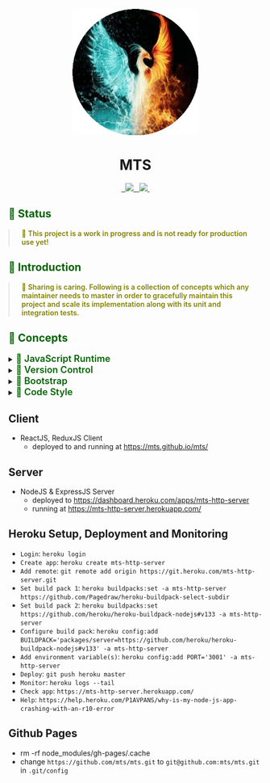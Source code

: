 <p align="center">
  <img width="250px" height="250px" src=".docs/image/logo.jpg">
</p>

<h1 align="center">MTS</h1>

<p align="center">
  <a aria-label="npm package" href="https://www.npmjs.com/package/mts-client">
    <img alt="" src="https://img.shields.io/npm/v/mts-client.svg">
  </a>

  <a aria-label="travis build" href="https://travis-ci.org/mts/mts">
    <img alt="" src="https://img.shields.io/travis/mts/mts.svg?logo=travis">
  </a>

  <a href="https://codecov.io/gh/mts/mts">
    <img src="https://codecov.io/gh/mts/mts/branch/master/graph/badge.svg" />
  </a>

  <a aria-label="downloads" href="http://npm-stat.com/charts.html?package=mts-client&from=2018-10-13">
    <img alt="" src="https://img.shields.io/npm/dm/mts-client.svg">
  </a>

  <a aria-label="last commit" href="https://github.com/mts/mts/commits/master">
    <img alt="" src="https://img.shields.io/github/last-commit/mts/mts.svg">
  </a>

  <a aria-label="contributors graph" href="https://github.com/mts/mts/graphs/contributors">
    <img src="https://img.shields.io/github/contributors/mts/mts.svg">
  </a>

  <a aria-label="license" href="https://github.com/mts/mts/blob/master/LICENSE">
    <img src="https://img.shields.io/github/license/mts/mts.svg" alt="">
  </a>
</p>

<h2 style="color: #006400;">🗿 Status</h2>

<blockquote style="margin: 0; padding: 0 24px; color: olive; font-weight: 600; font-size:1em">🐝 This project is a work in progress and is not ready for production use yet!</blockquote>

<h2 style="color: #006400;">🗿 Introduction</h2>

<blockquote style="margin: 0; padding: 0 24px; color: olive; font-weight: 600; font-size:1em">🐝 Sharing is caring. Following is a collection of concepts which any maintainer needs to master in order to gracefully maintain this project and scale its implementation along with its unit and integration tests.</blockquote>

<h2 style="color: #006400;">🗿 Concepts</h2>

<details>
  <summary><span style="color: #006400; font-weight: 600; font-size:1.3em"> 📗 JavaScript Runtime</span></summary>
  <blockquote style="margin: 0; padding: 0 24px">
    <details>
      <summary style="color: #006400;">Node.js</summary>
      <blockquote style="margin: 0; padding: 0 24px">
        <details>
          <summary style="color: #006400;">📜 Node</summary>
          <blockquote style="margin: 0; padding: 0 24px">
            <ul>
              <li>Package(s): <a style="color: #006400;" href="https://github.com/nodejs/node">node</a> repository on GitHub</li>
              <li>Information: <strong><em>Node is required to bootstrap the project. Linting, formatting, testing and building scripts run all on Node.</em></strong></li>
            </ul>
          </blockquote>
        </details>
      </blockquote>
    </details>
  </blockquote>
</details>

<details>
  <summary><span style="color: #006400; font-weight: 600; font-size:1.3em"> 📗 Version Control</span></summary>
  <blockquote style="margin: 0; padding: 0 24px">
    <details>
      <summary style="color: #006400;">Git (self)</summary>
      <blockquote style="margin: 0; padding: 0 24px">
        <details>
        <summary style="color: #006400;">📜 Git</summary>
          <blockquote style="margin: 0; padding: 0 24px">
            <ul>
              <li><a style="color: #006400;" href="https://git-scm.com/">Git</a> distributed version control system</li>
              <li><a style="color: #006400;" href="https://www.atlassian.com/git/tutorials/learn-git-with-bitbucket-cloud">Git Commands</a> documentation by Atlassian</li>
              <li>Information: <strong><em>Project source code is maintained in a Git repository. Using Git commands through the command prompt or a Git Client is essential.</em></strong></li>
            </ul>
          </blockquote>
        </details>
      </blockquote>
    </details>
    <details>
      <summary style="color: #006400;">Git Hooks</summary>
      <blockquote style="margin: 0; padding: 0 24px">
        <details>
        <summary style="color: #006400;">📜 Using Git Hooks</summary>
          <blockquote style="margin: 0; padding: 0 24px">
            <ul>
              <li>Package(s): <a style="color: #006400;" href="https://github.com/typicode/husky">husky</a> repository on GitHub</li>
              <li>Setup file(s):<a style="color: #006400;" href="https://github.com/mts/mts/blob/master/.huskyrc">.huskyrc</a></li>
              <li>Script(s) in project's package.json: n/a</li>
              <li>Information: <strong><em>Husky utilizes Git hooks such as pre-commit and pre-push</em></strong></li>
            </ul>
          </blockquote>
        </details>
        <details>
          <summary style="color: #006400;">📜 Running linters and testers against staged git files</summary>
          <blockquote style="margin: 0; padding: 0 24px">
            <ul>
              <li>Package(s): <a style="color: #006400;" href="https://github.com/okonet/lint-staged">lint-staged</a> repository on GitHub</li>
              <li>Setup file(s):
                <a style="color: #006400;" href="https://github.com/mts/mts/blob/master/.lintstagedrc">.lintstagedrc</a>
              </li>
              <li>Script(s) in project's package.json: n/a</li>
              <li>Information: <strong><em>lint-staged runs linters and testers against staged git files. Using lint-staged combined with husky and thus targeting pre-commit and pre-push Git hooks prevents source code not conforming to linting rules and formatting style being committed or pushed to the Git repository's origin</em></strong></li>
            </ul>
          </blockquote>
        </details>
      </blockquote>
    </details>
    <details>
      <summary style="color: #006400;">Git Client</summary>
      <blockquote style="margin: 0; padding: 0 24px">
        <details>
          <summary style="color: #006400;">📜 Git Kraken</summary>
          <blockquote style="margin: 0; padding: 0 24px">
            <ul>
              <li><a style="color: #006400;" href="https://www.gitkraken.com/">Website</a></li>
              <li>Information: <strong><em>The coolest, the finest and the best Git client in the world 👌 Over 1.5 Million GitKraken Users❗</em></strong></li>
            </ul>
          </blockquote>
        </details>
        <details>
          <summary style="color: #006400;">📜 Sourcetree</summary>
          <blockquote style="margin: 0; padding: 0 24px">
            <ul>
              <li><a style="color: #006400;" href="https://www.sourcetreeapp.com/">Website</a></li>
              <li>Information: <strong><em>Sourcetree simplifies how you interact with your Git repositories so you can focus on coding. Visualize and manage your repositories through Sourcetree's simple Git GUI.</em></strong></li>
            </ul>
          </blockquote>
        </details>
      </blockquote>
    </details>
  </blockquote>
</details>

<details>
  <summary><span style="color: #006400; font-weight: 600; font-size:1.3em"> 📗 Bootstrap</span></summary>
  <blockquote style="margin: 0; padding: 0 24px">
    <details>
      <summary style="color: #006400;">Install</summary>
      <blockquote style="margin: 0; padding: 0 24px">
        Run <kbd>rm -rf node_modules package-lock.json && npm install</kbd> for<br>
        <kbd>repository root</kbd>, <kbd>packages/http-server folder</kbd> and <kbd>packages/client folder</kbd><br>
        <strong><em> to remove node_modules directory, package-lock.json file and install all packages from scratch</em></strong>
      </blockquote>
    </details>
    <details>
      <summary style="color: #006400;">Bootstrap</summary>
      <blockquote style="margin: 0; padding: 0 24px">
        Run <kbd>npm run bootstrap</kbd>
        <strong><em>to run linting, formatting, testing and building sequentially</em></strong>
      </blockquote>
    </details>
    <details>
      <summary style="color: #006400;">Start</summary>
      <blockquote style="margin: 0; padding: 0 24px">
        Run <kbd>npm start</kbd><strong><em> in 1st terminal in packages/http-server folder to start up http-server</em></strong><br>
        Run <kbd>npm start</kbd><strong><em> in 2nd terminal in packages/client to start up webpack-dev-server</em></strong><br>
        Run <kbd>npm run test -- --watch --onlyChanged --verbose</kbd><strong><em> in 3rd terminal to let Jest watch changed tests</em></strong><br>
      </blockquote>
    </details>
    <details>
      <summary style="color: #006400;">Dynamic Code Splitting</summary>
      <blockquote style="margin: 0; padding: 0 24px">
        <ul>
          <li><strong><em>Babel</em></strong> enables parsing dynamic imports through <a href="https://babeljs.io/docs/en/babel-plugin-syntax-dynamic-import">@babel/plugin-syntax-dynamic-import</a> since <a href="https://babeljs.io/blog/2019/07/03/7.5.0">v7.5.0</a></li>
          <li><strong><em>Webpack</em></strong> recommends this <a href="https://webpack.js.org/guides/code-splitting/#dynamic-imports">technique</a> instead of the legacy webpack-specific approach through optimization.splitChunks configuration option.
          </li>
        </ul>
      </blockquote>
    </details>
  </blockquote>
</details>

<details>
  <summary><span style="color: #006400; font-weight: 600; font-size:1.3em"> 📗 Code Style</span></summary>
  <blockquote style="margin: 0; padding: 0 24px">
    <details>
      <summary style="color: #006400;">Code Linting</summary>
      <blockquote style="margin: 0; padding: 0 24px">
        <details>
          <summary style="color: #006400;">📜 JavaScript</summary>
          <blockquote style="margin: 0; padding: 0 24px">
            <ul>
              <li>Package(s): 
                <ul>
                  <li><a style="color: #006400;" href="https://github.com/eslint/eslint">eslint</a> repository on GitHub</li>
                  <li><a style="color: #006400;" href="https://github.com/SublimeLinter/SublimeLinter-eslint">SublimeLinter-eslint</a> for Sublime Text</li>
                  <li><a style="color: #006400;" href="https://github.com/microsoft/vscode-eslint">vscode-eslint</a> for Visual Studio Code</li>
                  <li><a style="color: #006400;" href="http://plugins.jetbrains.com/plugin/7494-eslint">eslint plugin</a> for Webstorm and ItelliJ</li>
                </ul>
              </li>
              <li>Setup file(s):
                <a style="color: #006400;" href="https://github.com/mts/mts/blob/master/.eslintrc">.eslintrc</a>,
                <a style="color: #006400;" href="https://github.com/mts/mts/blob/master/.eslintignore">.eslintignore</a>
              </li>
              <li>JavaScript Style Guide(s):
                <a style="color: #006400;" href="https://github.com/airbnb/javascript">AirBnb JavaScript Style Guide</a>,
                <a style="color: #006400;" href="https://github.com/airbnb/javascript/tree/master/react">Airbnb React/JSX Style Guide</a>
              </li>
              <li>Script(s) in project's package.json:
                <ul>
                  <li>"lint:format": "npm-run-all lint format"</li>
                  <li>"lint": "npm-run-all lint:js:jsx lint:scss"</li>
                  <li>"lint:js:jsx": "eslint --ext .js --ext .jsx packages/**/src/**/*.{js,jsx} --fix"</li>
                </ul>
              </li>
              <li>Information: <strong><em>Linting scripts meant for JavaScript files recursively go through all js, jsx files under the src directory checking if the source code conforms to ESLint linting rules, applying auto fixes if possible and outputs all other violations through the console.</em></strong></li>
            </ul>
          </blockquote>
        </details>
        <details>
          <summary style="color: #006400;">📜 Sass</summary>
          <blockquote style="margin: 0; padding: 0 24px">
            <ul>
              <li>Package(s): 
                <ul>
                  <li><a style="color: #006400;" href="https://github.com/stylelint/stylelint">stylelint</a> repository on GitHub</li>
                  <li><a style="color: #006400;" href="https://github.com/SublimeLinter/SublimeLinter-stylelint">SublimeLinter-stylelint</a> for Sublime Text</li>
                  <li><a style="color: #006400;" href="https://github.com/shinnn/vscode-stylelint">vscode-stylelint</a> for Visual Studio Code</li>
                  <li><a style="color: #006400;" href="https://www.jetbrains.com/help/idea/using-stylelint-code-quality-tool.html">activate stylelint</a> for Webstorm and ItelliJ</li>
                </ul>
              </li>
              <li>Setup file(s):
                <a style="color: #006400;" href="https://github.com/mts/mts/blob/master/.stylelintrc">.stylelintrc</a>,
                <a style="color: #006400;" href="https://github.com/mts/mts/blob/master/.stylelintignore">.stylelintignore</a>
              </li>
              <li>CSS Style Guide(s):
                <a style="color: #006400;" href="https://github.com/airbnb/css">Airbnb CSS / Sass Styleguide</a>
              </li>
              <li>Script(s) in project's package.json:
                  <ul>
                    <li>"lint:format": "npm-run-all lint format"</li>
                    <li>"lint": "npm-run-all lint:js:jsx lint:scss"</li>
                    <li>"lint:scss": "stylelint \"packages/**/src/**/*.scss\" --syntax=scss --fix"</li>
                  </ul>
              </li>
              <li>Information: <strong><em>Linting scripts meant for Sass files recursively go through all scss files under the src directory checking if the source code conforms to Stylelint linting rules, applying auto fixes if possible and outputs all other violations through the console.</em></strong></li>
            </ul>
          </blockquote>
        </details>
      </blockquote>
    </details>
    <details>
      <summary style="color: #006400;">Code Formatting</summary>
      <blockquote style="margin: 0; padding: 0 24px">
        <details>
        <summary style="color: #006400;">📜 HTML, JavaScript and Sass</summary>
          <blockquote style="margin: 0; padding: 0 24px">
            <ul>
              <li>Package(s): 
                <ul>
                  <li><a style="color: #006400;" href="https://github.com/prettier/prettier">prettier</a> repository on GitHub</li>
                  <li><a style="color: #006400;" href="https://github.com/jonlabelle/SublimeJsPrettier">SublimeJsPrettier</a> for Sublime Text</li>
                  <li><a style="color: #006400;" href="https://github.com/prettier/prettier-vscode">prettier-vscode</a> for Visual Studio Code</li>
                  <li><a style="color: #006400;" href="https://plugins.jetbrains.com/plugin/10456-prettier">prettier plugin</a> for Webstorm and ItelliJ</li>
                </ul>
              </li>
              <li>Setup file(s):
                <a style="color: #006400;" href="https://github.com/mts/mts/blob/master/.prettierrc">.prettierrc</a>,
                <a style="color: #006400;" href="https://github.com/mts/mts/blob/master/.prettierignore">.prettierignore</a>
              </li>
              <li>Script(s) in project's package.json:
                <ul>
                  <li>"format": "npm-run-all format:js:jsx format:scss"</li>
                  <li>"format:js:jsx": "prettier --write \"packages/**/src/**/*.{js,jsx}\""</li>
                  <li>"format:scss": "prettier --write \"packages/**/src/**/*.scss\""</li>
                </ul>
              </li>
              <li>Information: <strong><em>Code formatting scripts meant for JavaScript and Sass files recursively go through all js, jsx and scss files under the src directory enforcing a consistent style by parsing code and re-printing it with its own rules that take the maximum line length into account, wrapping code when necessary.</em></strong></li>
            </ul>
          </blockquote>
        </details>
      </blockquote>
    </details>
    <details>
      <summary style="color: #006400;">File Formatting</summary>
      <blockquote style="margin: 0; padding: 0 24px">
        <details>
        <summary style="color: #006400;">📜 EditorConfig</summary>
          <blockquote style="margin: 0; padding: 0 24px">
            <ul>
              <li>Package(s):
                <ul>
                  <li><a style="color: #006400;" href="https://github.com/editorconfig">editorconfig</a> repository on GitHub</li>
                  <li><a style="color: #006400;" href="https://github.com/editorconfig/editorconfig-sublime">editorconfig-sublime</a> for Sublime Text</li>
                  <li><a style="color: #006400;" href="https://github.com/editorconfig/editorconfig-vscode">editorconfig-vscode</a> for Visual Studio Code</li>
                  <li><a style="color: #006400;" href="https://github.com/editorconfig/editorconfig-jetbrains">editorconfig-jetbrains</a> for Webstorm and IntelliJ</li>
                </ul>
              </li>
              <li>Setup file(s):
                <a style="color: #006400;" href="https://github.com/mts/mts/blob/master/.editorconfig">.editorconfig</a>
              </li>
              <li>Script(s) in project's package.json: n/a</li>
              <li>Information: <strong><em>File formatting configuration helps maintain consistent coding styles for multiple developers working on the same project across various editors and IDEs</em></strong></li>
            </ul>
          </blockquote>
        </details>
      </blockquote>
    </details>
  </blockquote>
</details>

## Client

- ReactJS, ReduxJS Client
  - deployed to and running at https://mts.github.io/mts/

## Server

- NodeJS & ExpressJS Server
  - deployed to https://dashboard.heroku.com/apps/mts-http-server
  - running at https://mts-http-server.herokuapp.com/

## Heroku Setup, Deployment and Monitoring

- `Login`: `heroku login`
- `Create app`: `heroku create mts-http-server`
- `Add remote`: `git remote add origin https://git.heroku.com/mts-http-server.git`
- `Set build pack 1`: `heroku buildpacks:set -a mts-http-server https://github.com/Pagedraw/heroku-buildpack-select-subdir`
- `Set build pack 2`: `heroku buildpacks:set https://github.com/heroku/heroku-buildpack-nodejs#v133 -a mts-http-server`
- `Configure build pack`: `heroku config:add BUILDPACK='packages/server=https://github.com/heroku/heroku-buildpack-nodejs#v133' -a mts-http-server`
- `Add environment variable(s)`: `heroku config:add PORT='3001' -a mts-http-server`
- `Deploy`: `git push heroku master`
- `Monitor`: `heroku logs --tail`
- `Check app`: `https://mts-http-server.herokuapp.com/`
- `Help`: `https://help.heroku.com/P1AVPANS/why-is-my-node-js-app-crashing-with-an-r10-error`

## Github Pages

- rm -rf node_modules/gh-pages/.cache
- change `https://github.com/mts/mts.git` to `git@github.com:mts/mts.git` in `.git/config`
